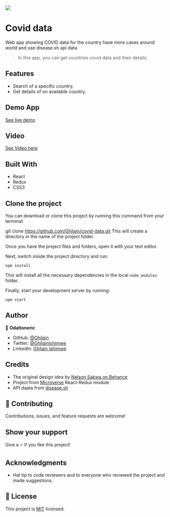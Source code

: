 ![](https://img.shields.io/badge/Microverse-blueviolet)

# Covid data

Web app showing COVID data for the country have more cases around world and use disease.sh api data

> In this app, you can get countries covid data and their details. 

## Features

- Search of a specific country.
- Get details of on available country.

## Demo App

[See live demo](https://frabjous-crisp-b21f74.netlify.app/)

## Video

[See Video here](https://www.loom.com/share/210d65bce1b949a286b7936ed6c77071)

## Built With

- React
- Redux
- CSS3

## Clone the project

You can download or clone this project by running this command from your terminal:

git clone https://github.com/Ghilain/covid-data.git
This will create a directory in the name of the project folder.

Once you have the project files and folders, open it with your text editor.

Next, switch inside the project directory and run:

```
npm install
```

This will install all the necessary dependencies in the local `node_modules` folder.

Finally, start your development server by running:

```
npm start
```

## Author

👤 **Odaltoneric**

- GitHub: [@Ghilain](https://github.com/Ghilain)
- Twitter: [@GhilainIshimwe](https://twitter.com/GhilainIshimwe)
- LinkedIn: [Ghilain Ishimwe](https://www.linkedin.com/in/ghilain-ishimwe/)

## Credits

- The original design idea by [Nelson Sakwa on Behance](https://www.behance.net/sakwadesignstudio)
- Project from [Microverse](https://bit.ly/MicroverseTN) React-Redux module
- API daata from [disease.sh](https://disease.sh/)

## 🤝 Contributing

Contributions, issues, and feature requests are welcome!

## Show your support

Give a ⭐️ if you like this project!

## Acknowledgments

- Hat tip to code reviewers and to everyone who reviewed the project and made suggestions.

## 📝 License

This project is [MIT](./MIT.md) licensed.